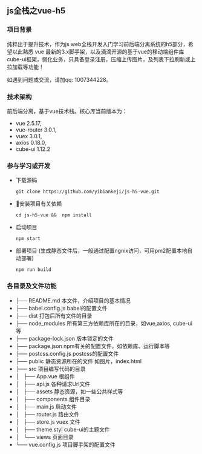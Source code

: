 ## js全栈之vue-h5
### 项目背景
纯粹出于提升技术，作为js web全栈开发入门学习前后端分离系统的h5部分，希望以此熟悉 vue 最新的3.x脚手架，以及滴滴开源的基于vue的移动端组件库cube-ui框架，弱化业务，只具备登录注册，压缩上传图片，及列表下拉刷新或上拉加载等功能！

如遇到问题或交流，请加qq: 1007344228。

### 技术架构
前后端分离，基于vue技术栈。核心库当前版本为：
- vue 2.5.17, 
- vue-router 3.0.1, 
- vuex 3.0.1, 
- axios 0.18.0, 
- cube-ui 1.12.2

### 参与学习或开发
- 下载源码
  ```
  git clone https://github.com/yibiankeji/js-h5-vue.git   
  ```
- 安装项目有关依赖
  ```
  cd js-h5-vue &&  npm install 
  ```
- 启动项目
  ```
  npm start  
  ```
- 部署项目 (生成静态文件后，一般通过配置ngnix访问，可用pm2配置本地自动部署)
  ```
  npm run build
  ```
  
### 各目录及文件功能
- ├── README.md 本文件，介绍项目的基本情况
- ├── babel.config.js babel的配置文件
- ├── dist 打包后所有文件的目录
- ├── node_modules 所有第三方依赖库所在的目录，如vue,axios, cube-ui等
- ├── package-lock.json 版本锁定的文件
- ├── package.json npm有关的配置文件，如依赖库、运行脚本等
- ├── postcss.config.js postcss的配置文件
- ├── public 静态资源所在的文件 如图片，index.html 
- ├── src 项目编写代码的目录
- │   ├── App.vue 根组件
- │   ├── api.js 各种请求Url文件
- │   ├── assets 静态资源，如一些公共样式等
- │   ├── components 组件目录
- │   ├── main.js 启动文件
- │   ├── router.js 路由文件
- │   ├── store.js vuex 文件
- │   ├── theme.styl cube-ui的主题文件
- │   └── views 页面目录
- └── vue.config.js 项目脚手架的配置文件